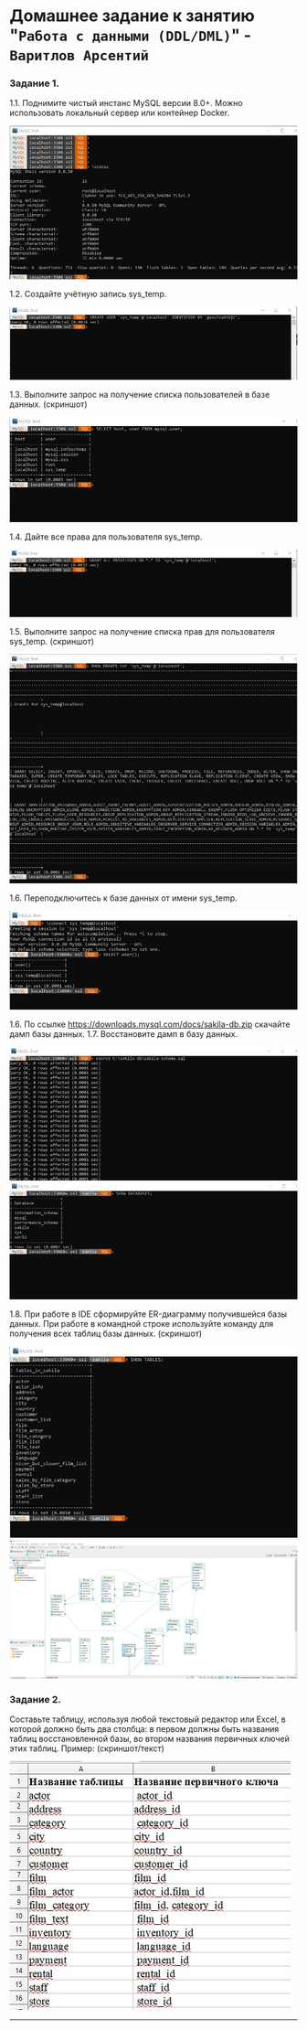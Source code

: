 # Домашнее задание к занятию "`Работа с данными (DDL/DML)`" - `Варитлов Арсентий`


### Задание 1.

1.1. Поднимите чистый инстанс MySQL версии 8.0+. Можно использовать локальный сервер или контейнер Docker.

![Скриншот 1](https://github.com/ArsentiyV/02-monitoring/blob/main/img/sql-1.jpg)

1.2. Создайте учётную запись sys_temp.

![Скриншот 1](https://github.com/ArsentiyV/02-monitoring/blob/main/img/sql-1-1.jpg)

1.3. Выполните запрос на получение списка пользователей в базе данных. (скриншот)

![Скриншот 1](https://github.com/ArsentiyV/02-monitoring/blob/main/img/sql-1-2.jpg)

1.4. Дайте все права для пользователя sys_temp.

![Скриншот 1](https://github.com/ArsentiyV/02-monitoring/blob/main/img/sql-1-3.jpg)

1.5. Выполните запрос на получение списка прав для пользователя sys_temp. (скриншот)

![Скриншот 1](https://github.com/ArsentiyV/02-monitoring/blob/main/img/sql-1-4.jpg)

1.6. Переподключитесь к базе данных от имени sys_temp.

![Скриншот 1](https://github.com/ArsentiyV/02-monitoring/blob/main/img/sql-1-5.jpg)

1.6. По ссылке https://downloads.mysql.com/docs/sakila-db.zip скачайте дамп базы данных.
1.7. Восстановите дамп в базу данных.

![Скриншот 1](https://github.com/ArsentiyV/02-monitoring/blob/main/img/sql-1-6.jpg)
![Скриншот 1](https://github.com/ArsentiyV/02-monitoring/blob/main/img/sql-1-6-1.jpg)

1.8. При работе в IDE сформируйте ER-диаграмму получившейся базы данных. При работе в 
командной строке используйте команду для получения всех таблиц базы данных. (скриншот)

![Скриншот 1](https://github.com/ArsentiyV/02-monitoring/blob/main/img/sql-1-7.jpg)
![Скриншот 1](https://github.com/ArsentiyV/02-monitoring/blob/main/img/sql-1-7-1.jpg)


### Задание 2. 
Составьте таблицу, используя любой текстовый редактор или Excel, в которой должно быть 
два столбца: в первом должны быть названия таблиц восстановленной базы, во втором названия 
первичных ключей этих таблиц. Пример: (скриншот/текст)

![Скриншот 1](https://github.com/ArsentiyV/02-monitoring/blob/main/img/sql-2.jpg)

---

